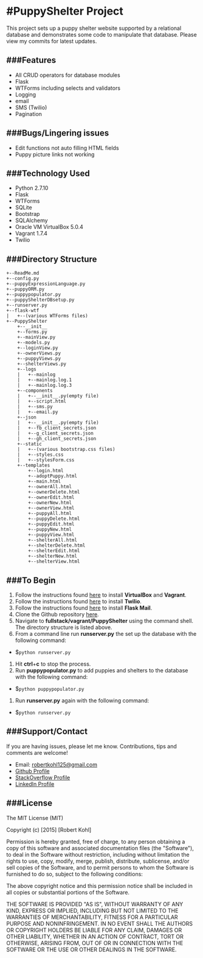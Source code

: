 #PuppyShelter Project
========================

This project sets up a puppy shelter website supported by a relational database and demonstrates some code to manipulate that database. Please view my commits for latest updates.

###Features
-----------
* All CRUD operators for database modules
* Flask
* WTForms including selects and validators
* Logging
* email
* SMS (Twilio)
* Pagination

###Bugs/Lingering issues
------------------------
* Edit functions not auto filling HTML fields
* Puppy picture links not working

###Technology Used
-------------
* Python 2.7.10
* Flask
* WTForms
* SQLite
* Bootstrap
* SQLAlchemy
* Oracle VM VirtualBox 5.0.4
* Vagrant 1.7.4
* Twilio

###Directory Structure
----------------------
```
+--ReadMe.md
+--config.py
+--puppyExpressionLanguage.py
+--puppyORM.py
+--puppypopulator.py
+--puppyShelterDBsetup.py
+--runserver.py
+--flask-wtf
|   +--(various WTForms files)
+--PuppyShelter
    +--__init__
    +--forms.py
    +--mainView.py
    +--models.py
    +--loginView.py
    +--ownerViews.py
    +--puppyViews.py
    +--shelterViews.py
    +--logs
    |   +--mainlog
    |   +--mainlog.log.1
    |   +--mainlog.log.3
    +--components
    |   +--__init__.py(empty file)
    |   +--script.html
    |   +--sms.py
    |   +--email.py
    +--json
    |   +--__init__.py(empty file)
    |   +--fb_client_secrets.json
    |   +--g_client_secrets.json
    |   +--gh_client_secrets.json
    +--static
    |   +--(various bootstrap.css files)
    |   +--styles.css
    |   +--stylesForm.css
    +--templates
        +--login.html
        +--adoptPuppy.html
        +--main.html
        +--ownerAll.html
        +--ownerDelete.html
        +--ownerEdit.html
        +--ownerNew.html
        +--ownerView.html
        +--puppyAll.html
        +--puppyDelete.html
        +--puppyEdit.html
        +--puppyNew.html
        +--puppyView.html
        +--shelterAll.html
        +--shelterDelete.html
        +--shelterEdit.html
        +--shelterNew.html
        +--shelterView.html
```
###To Begin
-----------
1. Follow the instructions found [here][1] to install **VirtualBox** and **Vagrant**. 
1. Follow the instructions found [here][2] to install **Twilio**.
1. Follow the instructions found [here][3] to install **Flask Mail**.
1. Clone the Github repository [here][4].
1. Navigate to **fullstack/vagrant/PuppyShelter** using the command shell. The directory structure is listed above.
1. From a command line run **runserver.py** the set up the database with the following command:
  * $`python runserver.py`
1. Hit **ctrl**+**c** to stop the process.
1. Run **puppypopulator.py** to add puppies and shelters to the database with the following command:
  * $`python puppypopulator.py`
1. Run **runserver.py** again with the following command:
  * $`python runserver.py`

###Support/Contact
----------
If you are having issues, please let me know. Contributions, tips and comments are welcome!
* Email: robertkohl125@gmail.com
* [Github Profile][5]
* [StackOverflow Profile][6]
* [LinkedIn Profile][7]

###License
----------
The MIT License (MIT)

Copyright (c) [2015] [Robert Kohl]

Permission is hereby granted, free of charge, to any person obtaining a copy
of this software and associated documentation files (the "Software"), to deal
in the Software without restriction, including without limitation the rights
to use, copy, modify, merge, publish, distribute, sublicense, and/or sell
copies of the Software, and to permit persons to whom the Software is
furnished to do so, subject to the following conditions:

The above copyright notice and this permission notice shall be included in all
copies or substantial portions of the Software.

THE SOFTWARE IS PROVIDED "AS IS", WITHOUT WARRANTY OF ANY KIND, EXPRESS OR
IMPLIED, INCLUDING BUT NOT LIMITED TO THE WARRANTIES OF MERCHANTABILITY,
FITNESS FOR A PARTICULAR PURPOSE AND NONINFRINGEMENT. IN NO EVENT SHALL THE
AUTHORS OR COPYRIGHT HOLDERS BE LIABLE FOR ANY CLAIM, DAMAGES OR OTHER
LIABILITY, WHETHER IN AN ACTION OF CONTRACT, TORT OR OTHERWISE, ARISING FROM,
OUT OF OR IN CONNECTION WITH THE SOFTWARE OR THE USE OR OTHER DEALINGS IN THE
SOFTWARE.

[1]: https://docs.google.com/document/d/16IgOm4XprTaKxAa8w02y028oBECOoB1EI1ReddADEeY/pub?embedded=true "Google Doc"
[2]: https://twilio-python.readthedocs.org/en/latest/ "twilio"
[3]: https://pythonhosted.org/Flask-Mail/ "Flask-Mail"
[4]: https://github.com/robertkohl125/PuppyShelter.git "Github repository"
[5]: https://github.com/robertkohl125 "Github Profile"
[6]: http://stackoverflow.com/users/2180707/robertkohl125?tab=profile "Stack Overflow Profile"
[7]: https://www.linkedin.com/in/robertkohl125 "LinkedIn"